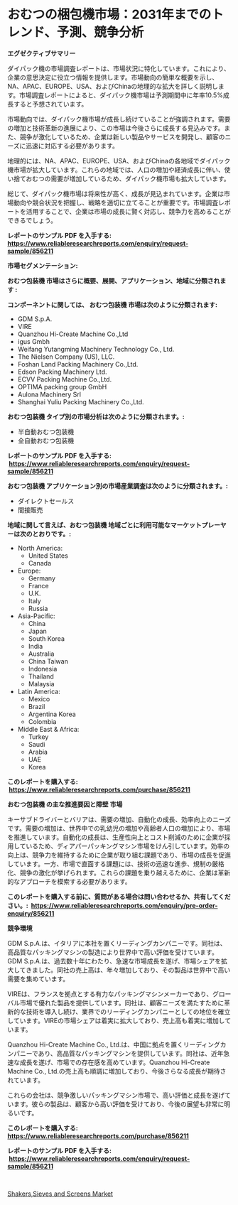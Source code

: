 <p><h1>おむつの梱包機市場：2031年までのトレンド、予測、競争分析</h1></p><p><strong>エグゼクティブサマリー</strong></p>
<p><p>ダイパック機の市場調査レポートは、市場状況に特化しています。これにより、企業の意思決定に役立つ情報を提供します。市場動向の簡単な概要を示し、NA、APAC、EUROPE、USA、およびChinaの地理的な拡大を詳しく説明します。市場調査レポートによると、ダイパック機市場は予測期間中に年率10.5%成長すると予想されています。</p><p>市場動向では、ダイパック機市場が成長し続けていることが強調されます。需要の増加と技術革新の進展により、この市場は今後さらに成長する見込みです。また、競争が激化しているため、企業は新しい製品やサービスを開発し、顧客のニーズに迅速に対応する必要があります。</p><p>地理的には、NA、APAC、EUROPE、USA、およびChinaの各地域でダイパック機市場が拡大しています。これらの地域では、人口の増加や経済成長に伴い、使い捨ておむつの需要が増加しているため、ダイパック機市場も拡大しています。</p><p>総じて、ダイパック機市場は将来性が高く、成長が見込まれています。企業は市場動向や競合状況を把握し、戦略を適切に立てることが重要です。市場調査レポートを活用することで、企業は市場の成長に賢く対応し、競争力を高めることができるでしょう。</p></p>
<p><strong>レポートのサンプル PDF を入手する: <a href="https://www.reliableresearchreports.com/enquiry/request-sample/856211">https://www.reliableresearchreports.com/enquiry/request-sample/856211</a></strong></p>
<p><strong>市場セグメンテーション:</strong></p>
<p><strong> おむつ包装機 市場はさらに概要、展開、アプリケーション、地域に分類されます :</strong></p>
<p><strong>コンポーネントに関しては、 おむつ包装機 市場は次のように分類されます: &nbsp;</strong></p>
<p><ul><li>GDM S.p.A.</li><li>VIRE</li><li>Quanzhou Hi-Create Machine Co.,Ltd</li><li>igus Gmbh</li><li>Weifang Yutangming Machinery Technology Co., Ltd.</li><li>The Nielsen Company (US), LLC.</li><li>Foshan Land Packing Machinery Co.,Ltd.</li><li>Edson Packing Machinery Ltd.</li><li>ECVV Packing Machine Co.,Ltd.</li><li>OPTIMA packing group GmbH</li><li>Aulona Machinery Srl</li><li>Shanghai Yuliu Packing Machinery Co.,Ltd.</li></ul></p>
<p><strong> おむつ包装機 タイプ別の市場分析は次のように分類されます。:</strong></p>
<p><ul><li>半自動おむつ包装機</li><li>全自動おむつ包装機</li></ul></p>
<p><strong>レポートのサンプル PDF を入手する: &nbsp;<a href="https://www.reliableresearchreports.com/enquiry/request-sample/856211">https://www.reliableresearchreports.com/enquiry/request-sample/856211</a></strong></p>
<p><strong> おむつ包装機 アプリケーション別の市場産業調査は次のように分類されます。:</strong></p>
<p><ul><li>ダイレクトセールス</li><li>間接販売</li></ul></p>
<p><strong>地域に関して言えば、おむつ包装機 地域ごとに利用可能なマーケットプレーヤーは次のとおりです。:</strong></p>
<p><ul>
    <li>
        North America:
        <ul>
            <li>United States</li>
            <li>Canada</li>
        </ul>
    </li>
    <li>
        Europe:
        <ul>
            <li>Germany</li>
            <li>France</li>
            <li>U.K.</li>
            <li>Italy</li>
            <li>Russia</li>
        </ul>
    </li>
    <li>
        Asia-Pacific:
        <ul>
            <li>China</li>
            <li>Japan</li>
            <li>South Korea</li>
            <li>India</li>
            <li>Australia</li>
            <li>China Taiwan</li>
            <li>Indonesia</li>
            <li>Thailand</li>
            <li>Malaysia</li>
        </ul>
    </li>
    <li>
        Latin America:
        <ul>
            <li>Mexico</li>
            <li>Brazil</li>
            <li>Argentina Korea</li>
            <li>Colombia</li>
        </ul>
    </li>
    <li>
        Middle East & Africa:
        <ul>
            <li>Turkey</li>
            <li>Saudi</li>
            <li>Arabia</li>
            <li>UAE</li>
            <li>Korea</li>
        </ul>
    </li>
    </ul></p>
<p><strong>このレポートを購入する: &nbsp;<a href="https://www.reliableresearchreports.com/purchase/856211">https://www.reliableresearchreports.com/purchase/856211</a></strong></p>
<p><strong>おむつ包装機 の主な推進要因と障壁 市場</strong></p>
<p><p>キーサブドライバーとバリアは、需要の増加、自動化の成長、効率向上のニーズです。需要の増加は、世界中での乳幼児の増加や高齢者人口の増加により、市場を推進しています。自動化の成長は、生産性向上とコスト削減のために企業が採用しているため、ディアパーパッキングマシン市場をけん引しています。効率の向上は、競争力を維持するために企業が取り組む課題であり、市場の成長を促進しています。一方、市場で直面する課題には、技術の迅速な進歩、規制の厳格化、競争の激化が挙げられます。これらの課題を乗り越えるために、企業は革新的なアプローチを模索する必要があります。</p></p>
<p><strong>このレポートを購入する前に、質問がある場合は問い合わせるか、共有してください。:&nbsp; <a href="https://www.reliableresearchreports.com/enquiry/pre-order-enquiry/856211">https://www.reliableresearchreports.com/enquiry/pre-order-enquiry/856211</a></strong></p>
<p><strong>競争環境</strong></p>
<p><p>GDM S.p.A.は、イタリアに本社を置くリーディングカンパニーです。同社は、高品質なパッキングマシンの製造により世界中で高い評価を受けています。GDM S.p.A.は、過去数十年にわたり、急速な市場成長を遂げ、市場シェアを拡大してきました。同社の売上高は、年々増加しており、その製品は世界中で高い需要を集めています。</p><p>VIREは、フランスを拠点とする有力なパッキングマシンメーカーであり、グローバル市場で優れた製品を提供しています。同社は、顧客ニーズを満たすために革新的な技術を導入し続け、業界でのリーディングカンパニーとしての地位を確立しています。VIREの市場シェアは着実に拡大しており、売上高も着実に増加しています。</p><p>Quanzhou Hi-Create Machine Co., Ltd.は、中国に拠点を置くリーディングカンパニーであり、高品質なパッキングマシンを提供しています。同社は、近年急速な成長を遂げ、市場での存在感を高めています。Quanzhou Hi-Create Machine Co., Ltd.の売上高も順調に増加しており、今後さらなる成長が期待されています。</p><p>これらの会社は、競争激しいパッキングマシン市場で、高い評価と成長を遂げています。彼らの製品は、顧客から高い評価を受けており、今後の展望も非常に明るいです。</p></p>
<p><strong>このレポートを購入する: &nbsp; <a href="https://www.reliableresearchreports.com/purchase/856211">https://www.reliableresearchreports.com/purchase/856211</a></strong></p>
<p><strong>レポートのサンプル PDF を入手する: &nbsp;<a href="https://www.reliableresearchreports.com/enquiry/request-sample/856211">https://www.reliableresearchreports.com/enquiry/request-sample/856211</a></strong><strong></strong></p>
<p>&nbsp;</p>
<p><p><a href="https://metal-farmhouse-e95.notion.site/Shakers-Sieves-and-Screens-Market-Size-Growth-Outlook-from-2024-to-2031-projecting-at-Market-s-Tre-f4942698e6f149db94ac05f85881da52">Shakers,Sieves and Screens Market</a></p></p>
